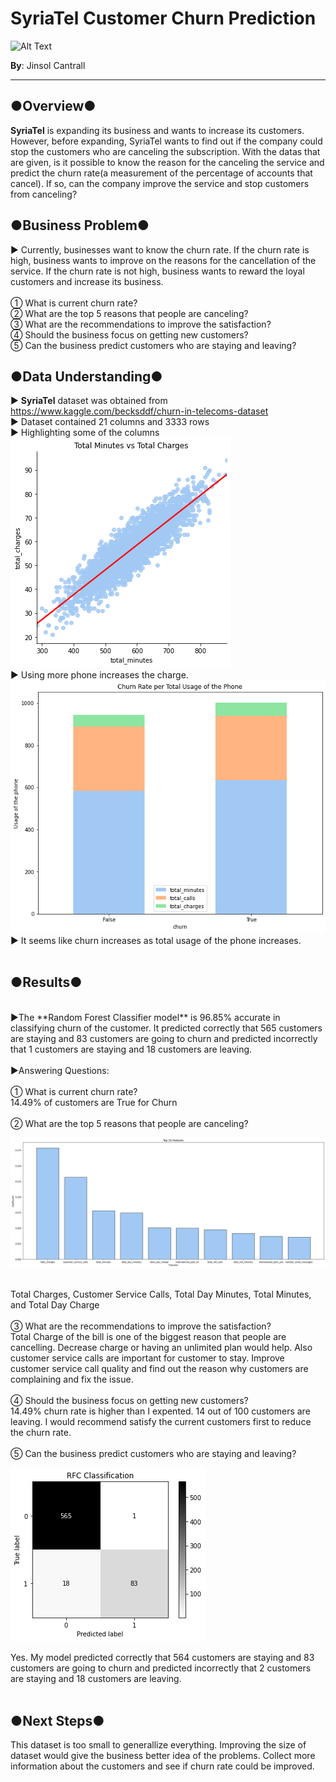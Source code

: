 #  SyriaTel Customer Churn Prediction
![Alt Text](https://media.giphy.com/media/StcrDoMb4eSXn80J0J/giphy.gif)

**By**: Jinsol Cantrall
****
## ●Overview●
**SyriaTel** is expanding its business and wants to increase its customers. However, before expanding, SyriaTel wants to find out if the company could stop the customers who are canceling the subscription. With the datas that are given, is it possible to know the reason for the canceling the service and predict the churn rate(a measurement of the percentage of accounts that cancel). If so, can the company improve the service and stop customers from canceling?

## ●Business Problem●
▶ Currently, businesses want to know the churn rate. If the churn rate is high, business wants to improve on the reasons for the cancellation of the service. If the churn rate is not high, business wants to reward the loyal customers and increase its business.
<br>
<br>
① What is current churn rate? 
<br>
② What are the top 5 reasons that people are canceling?
<br>
③ What are the recommendations to improve the satisfaction?
<br>
④ Should the business focus on getting new customers?
<br>
⑤ Can the business predict customers who are staying and leaving?


## ●Data Understanding●
▶ **SyriaTel** dataset was obtained from https://www.kaggle.com/becksddf/churn-in-telecoms-dataset
<br>
▶ Dataset contained 21 columns and 3333 rows
<br>
▶ Highlighting some of the columns
<br>
![image1](./images/5.png)
<br>
▶ Using more phone increases the charge.
<br>
![image1](./images/1.png)
<br>
▶ It seems like churn increases as total usage of the phone increases.
<br>
<br>
## ●Results●
<br>
▶The **Random Forest Classifier model** is 96.85% accurate in classifying churn of the customer. It predicted correctly that 565 customers are staying and 83 customers are going to churn and predicted incorrectly that 1 customers are staying and 18 customers are leaving. 
<br>
<br>
▶Answering Questions:
<br>
<br>
① What is current churn rate? 
<br>
14.49% of customers are True for Churn
<br>
<br>
② What are the top 5 reasons that people are canceling?

![image2](./images/3.png)


<br>
Total Charges, Customer Service Calls, Total Day Minutes, Total Minutes, and Total Day Charge
<br>
<br>
③ What are the recommendations to improve the satisfaction?
<br>
Total Charge of the bill is one of the biggest reason that people are cancelling. Decrease charge or having an unlimited plan would help. Also customer service calls are important for customer to stay. Improve customer service call quality and find out the reason why customers are complaining and fix the issue.
<br>
<br>
④ Should the business focus on getting new customers?
<br>
14.49% churn rate is higher than I expented. 14 out of 100 customers are leaving. I would recommend satisfy the current customers first to reduce the churn rate.
<br>
<br>
⑤ Can the business predict customers who are staying and leaving?

![image1](./images/7.png)

Yes. My model predicted correctly that 564 customers are staying and 83 customers are going to churn and predicted incorrectly that 2 customers are staying and 18 customers are leaving. 
<br>
<br>

## ●Next Steps●
This dataset is too small to generallize everything. Improving the size of dataset would give the business better idea of the problems. Collect more information about the customers and see if churn rate could be improved.




